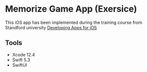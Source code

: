 #  Memorize Game App (Exersice)

This iOS app has been implemented during the training course from Standford university [Developing Apps for iOS](https://cs193p.sites.stanford.edu)

## Tools
* Xcode 12.4
* Swift 5.3
* SwiftUI 
